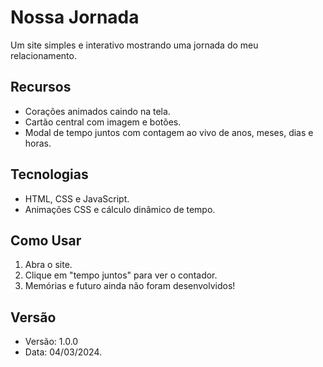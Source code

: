 # Nossa Jornada 

Um site simples e interativo mostrando uma jornada do meu relacionamento.

## Recursos
- Corações animados caindo na tela.
- Cartão central com imagem e botões.
- Modal de tempo juntos com contagem ao vivo de anos, meses, dias e horas.

## Tecnologias
- HTML, CSS e JavaScript.
- Animações CSS e cálculo dinâmico de tempo.

## Como Usar
1. Abra o site.
2. Clique em "tempo juntos" para ver o contador.
3. Memórias e futuro ainda não foram desenvolvidos!

## Versão
- Versão: 1.0.0
- Data: 04/03/2024.
